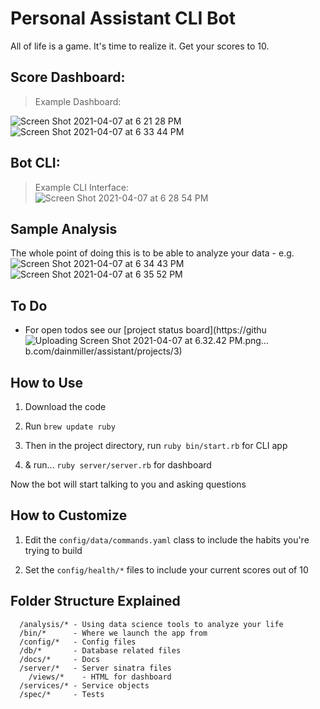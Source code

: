 # Personal Assistant CLI Bot

All of life is a game. It's time to realize it. Get your scores to 10. 

## Score Dashboard:
> Example Dashboard:

![Screen Shot 2021-04-07 at 6 21 28 PM](https://user-images.githubusercontent.com/46613794/113942004-22553a00-97ce-11eb-8693-70beb979448a.png)
![Screen Shot 2021-04-07 at 6 33 44 PM](https://user-images.githubusercontent.com/46613794/113943004-cdb2be80-97cf-11eb-976b-8ee081ac5b78.png)

## Bot CLI:
> Example CLI Interface: <br />
![Screen Shot 2021-04-07 at 6 28 54 PM](https://user-images.githubusercontent.com/46613794/113942639-22a20500-97cf-11eb-9439-e6dee5f1f03b.png)


## Sample Analysis
The whole point of doing this is to be able to analyze your data - e.g.
![Screen Shot 2021-04-07 at 6 34 43 PM](https://user-images.githubusercontent.com/46613794/113943130-06eb2e80-97d0-11eb-9def-505fd9c9dea8.png)
![Screen Shot 2021-04-07 at 6 35 52 PM](https://user-images.githubusercontent.com/46613794/113943176-21250c80-97d0-11eb-9320-a18f60942c45.png)

## To Do

* For open todos see our [project status board](https://githu![Uploading Screen Shot 2021-04-07 at 6.32.42 PM.png…]()
b.com/dainmiller/assistant/projects/3)

## How to Use

1. Download the code

2. Run `brew update ruby`

3. Then in the project directory, run `ruby bin/start.rb` for CLI app

4. & run... `ruby server/server.rb` for dashboard

Now the bot will start talking to you and asking questions

## How to Customize

1. Edit the `config/data/commands.yaml` class to include the habits you're trying to build

2. Set the `config/health/*` files to include your current scores out of 10

## Folder Structure Explained

```
  /analysis/* - Using data science tools to analyze your life
  /bin/*      - Where we launch the app from
  /config/*   - Config files
  /db/*       - Database related files
  /docs/*     - Docs
  /server/*   - Server sinatra files
    /views/*    - HTML for dashboard
  /services/* - Service objects
  /spec/*     - Tests 
```

